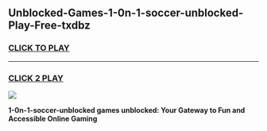 
## Unblocked-Games-1-0n-1-soccer-unblocked-Play-Free-txdbz
<h3>
<a href="https://premium76.site?title=1-0n-1-soccer-unblocked&ref=20M">CLICK TO PLAY</a></h3>
<hr>

<h3>
<a href="https://premium76.site?title=1-0n-1-soccer-unblocked&ref=20M">CLICK 2 PLAY</a>
  
</h3>

<a href="https://premium76.site?title=1-0n-1-soccer-unblocked&ref=19M"><img src="https://clearcache.store/games.png"></a>


**1-0n-1-soccer-unblocked games unblocked: Your Gateway to Fun and Accessible Online Gaming**
